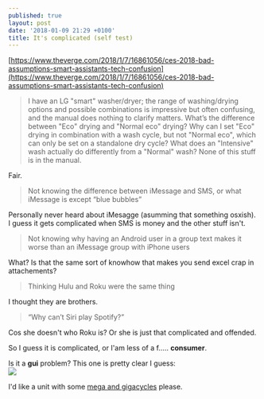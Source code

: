```yaml
---
published: true
layout: post
date: '2018-01-09 21:29 +0100'
title: It's complicated (self test)
---
```

[https://www.theverge.com/2018/1/7/16861056/ces-2018-bad-assumptions-smart-assistants-tech-confusion](https://www.theverge.com/2018/1/7/16861056/ces-2018-bad-assumptions-smart-assistants-tech-confusion)

> I have an LG "smart" washer/dryer; the range of washing/drying options and possible combinations is impressive but often confusing, and the manual does nothing to clarify matters. What’s the difference between "Eco" drying and "Normal eco" drying? Why can I set "Eco" drying in combination with a wash cycle, but not "Normal eco", which can only be set on a standalone dry cycle? What does an "Intensive" wash actually do differently from a "Normal" wash? None of this stuff is in the manual.

Fair.

> Not knowing the difference between iMessage and SMS, or what iMessage is except “blue bubbles”

Personally never heard about iMesagge (asumming that something osxish). I guess it gets complicated when SMS is money and the other stuff isn't.

> Not knowing why having an Android user in a group text makes it worse than an iMessage group with iPhone users

What? Is that the same sort of knowhow that makes you send excel crap in attachements?

> Thinking Hulu and Roku were the same thing

I thought they are brothers.

> “Why can’t Siri play Spotify?”

Cos she doesn't who Roku is? Or she is just that complicated and offended.

So I guess it is complicated, or I'am less of a f..... **consumer**.

Is it a **gui** problem? This one is pretty clear I guess:  
![](https://img2.cgtrader.com/items/26165/b5d26d92cf/old-time-radio-3d-model-max.jpg)

I'd like a unit with some [mega and gigacycles](https://swling.com/blog/wp-content/uploads/2017/05/Last-Import-1-of-154-11.jpg) please.


